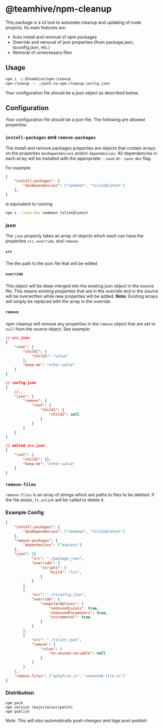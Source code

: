 # @teamhive/npm-cleanup

This package is a cli tool to automate cleanup and updating of node projects.  Its main features are:
- Auto install and removal of npm packages
- Override and removal of json properties (from package.json, tsconfig.json, etc.)
- Removal of unnecessary files

## Usage
```sh
npm i -g @teamhive/npm-cleanup
npm-cleanup -c ./path-to-npm-cleanup.config.json
```

Your configuration file should be a json object as described below.

## Configuration

Your configuration file should be a json file.  The following are allowed properties:

### `install-packages` and `remove-packages`

The install and remove packages properties are objects that contain arrays on the properties `devDependencies`
and/or `dependencies`.  All dependencies in each array will be installed with the appropriate `--save` or`--save-dev` flag.

For example:
```json
{
    "install-packages": {
        "devDependencies": ["nodemon", "tslint@latest"]
    },
}
```
is equivalent to running
```sh
npm i --save-dev nodemon tslint@latest
```

### json
The `json` property takes an array of objects which each can have the properties `src`, `override`,
and `remove`.

##### `src`
The the path to the json file that will be edited

##### `override`
This object will be deep-merged into the existing json object in the source file.  This means existing 
properties that are in the override and in the source will be overwritten while new properties will be added.
**Note:** Existing arrays will simply be replaced with the array in the override.

##### `remove`
npm-cleanup will remove any properties in the `remove` object that are set to `null` from the source object.
See example:

```json
// src.json
{
    "root": {
        "child1": {
            "child1": "value"
        },
        "keep-me": "other-value"
    }
}

// config.json
{
    //...
    "json": {
        "remove": {
            "root": {
                "child1": {
                    "child2": null
                }
            }
        }
    }
}

// edited src.json
{
    "root": {
        "child1": {},
        "keep-me": "other-value"
    }
}

```

### `remove-files`
`remove-files` is an array of strings which are paths to files to be deleted.  If the file exists, `fs.unlink` will be
called to delete it.

### Example Config

```json
{
    "install-packages": {
        "devDependencies": ["nodemon", "tslint@latest"]
    },
    "remove-packages": {
        "dependencies": ["express"]
    },
    "json": [{
            "src": "./package.json",
            "override": {
                "scripts": {
                    "build": "tsc",
                }
            }
        },
        {
            "src": "./tsconfig.json",
            "override": {
                "compilerOptions": {
                    "noUnusedLocals": true,
                    "noUnusedParameters": true,
                    "incremental": true
                }
            }
        },
        {
            "src": "./tslint.json",
            "remove": {
                "rules": {
                    "no-unused-variable": null
                }
            }
        }
    ],
    "remove-files": ["gulpfile.js", "unwanted-file.ts"]
}
```

### Distribution
```
npm pack
npm version (major|minor|patch)
npm publish
```

_Note: This will also automatically push changes and tags post-publish_